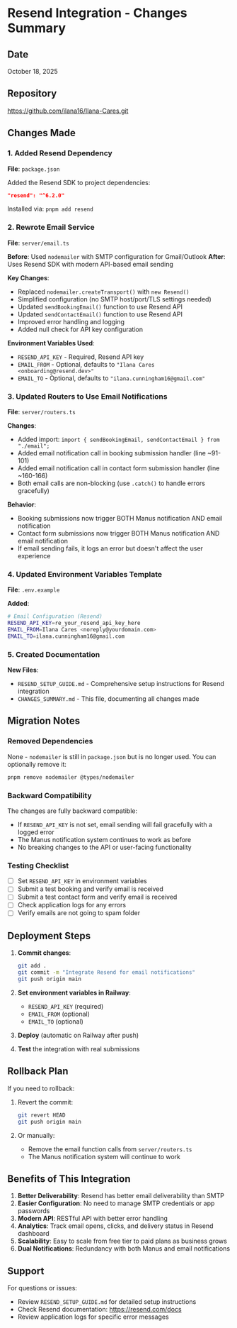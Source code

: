 # Resend Integration - Changes Summary

## Date
October 18, 2025

## Repository
https://github.com/ilana16/Ilana-Cares.git

## Changes Made

### 1. Added Resend Dependency

**File**: `package.json`

Added the Resend SDK to project dependencies:
```json
"resend": "^6.2.0"
```

Installed via: `pnpm add resend`

### 2. Rewrote Email Service

**File**: `server/email.ts`

**Before**: Used `nodemailer` with SMTP configuration for Gmail/Outlook
**After**: Uses Resend SDK with modern API-based email sending

**Key Changes**:
- Replaced `nodemailer.createTransport()` with `new Resend()`
- Simplified configuration (no SMTP host/port/TLS settings needed)
- Updated `sendBookingEmail()` function to use Resend API
- Updated `sendContactEmail()` function to use Resend API
- Improved error handling and logging
- Added null check for API key configuration

**Environment Variables Used**:
- `RESEND_API_KEY` - Required, Resend API key
- `EMAIL_FROM` - Optional, defaults to `"Ilana Cares <onboarding@resend.dev>"`
- `EMAIL_TO` - Optional, defaults to `"ilana.cunningham16@gmail.com"`

### 3. Updated Routers to Use Email Notifications

**File**: `server/routers.ts`

**Changes**:
- Added import: `import { sendBookingEmail, sendContactEmail } from "./email";`
- Added email notification call in booking submission handler (line ~91-101)
- Added email notification call in contact form submission handler (line ~160-166)
- Both email calls are non-blocking (use `.catch()` to handle errors gracefully)

**Behavior**:
- Booking submissions now trigger BOTH Manus notification AND email notification
- Contact form submissions now trigger BOTH Manus notification AND email notification
- If email sending fails, it logs an error but doesn't affect the user experience

### 4. Updated Environment Variables Template

**File**: `.env.example`

**Added**:
```bash
# Email Configuration (Resend)
RESEND_API_KEY=re_your_resend_api_key_here
EMAIL_FROM=Ilana Cares <noreply@yourdomain.com>
EMAIL_TO=ilana.cunningham16@gmail.com
```

### 5. Created Documentation

**New Files**:
- `RESEND_SETUP_GUIDE.md` - Comprehensive setup instructions for Resend integration
- `CHANGES_SUMMARY.md` - This file, documenting all changes made

## Migration Notes

### Removed Dependencies
None - `nodemailer` is still in `package.json` but is no longer used. You can optionally remove it:
```bash
pnpm remove nodemailer @types/nodemailer
```

### Backward Compatibility
The changes are fully backward compatible:
- If `RESEND_API_KEY` is not set, email sending will fail gracefully with a logged error
- The Manus notification system continues to work as before
- No breaking changes to the API or user-facing functionality

### Testing Checklist
- [ ] Set `RESEND_API_KEY` in environment variables
- [ ] Submit a test booking and verify email is received
- [ ] Submit a test contact form and verify email is received
- [ ] Check application logs for any errors
- [ ] Verify emails are not going to spam folder

## Deployment Steps

1. **Commit changes**:
   ```bash
   git add .
   git commit -m "Integrate Resend for email notifications"
   git push origin main
   ```

2. **Set environment variables in Railway**:
   - `RESEND_API_KEY` (required)
   - `EMAIL_FROM` (optional)
   - `EMAIL_TO` (optional)

3. **Deploy** (automatic on Railway after push)

4. **Test** the integration with real submissions

## Rollback Plan

If you need to rollback:

1. Revert the commit:
   ```bash
   git revert HEAD
   git push origin main
   ```

2. Or manually:
   - Remove the email function calls from `server/routers.ts`
   - The Manus notification system will continue to work

## Benefits of This Integration

1. **Better Deliverability**: Resend has better email deliverability than SMTP
2. **Easier Configuration**: No need to manage SMTP credentials or app passwords
3. **Modern API**: RESTful API with better error handling
4. **Analytics**: Track email opens, clicks, and delivery status in Resend dashboard
5. **Scalability**: Easy to scale from free tier to paid plans as business grows
6. **Dual Notifications**: Redundancy with both Manus and email notifications

## Support

For questions or issues:
- Review `RESEND_SETUP_GUIDE.md` for detailed setup instructions
- Check Resend documentation: https://resend.com/docs
- Review application logs for specific error messages

